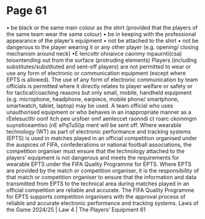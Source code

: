 # Page 61

• be black or the same main colour as the shirt (provided that the players of
the same team wear the same colour)
• be in keeping with the professional appearance of the player’s equipment
• not be attached to the shirt
• not be dangerous to the player wearing it or any other player (e.g. opening/
closing mechanism around neck)
•E lencottr ohnaivce caonmy mpaurnti(csa) teioxntending out from the surface (protruding elements)
Players (including substitutes/substituted and sent-off players) are not
permitted to wear or use any form of electronic or communication equipment
(except where EPTS is allowed). The use of any form of electronic
communication by team officials is permitted where it directly relates to player
welfare or safety or for tactical/coaching reasons but only small, mobile,
handheld equipment (e.g. microphone, headphone, earpiece, mobile phone/
smartphone, smartwatch, tablet, laptop) may be used. A team official who uses
unauthorised equipment or who behaves in an inappropriate manner as a
rEelesuctltr oonf itch pee ursfoer omf aenleccet raonndi ct roarc ckoinmgm suynsticeamtiso (nE ePqTuSi)p ment will be sent off.
Where wearable technology (WT) as part of electronic performance and
tracking systems (EPTS) is used in matches played in an official competition
organised under the auspices of FIFA, confederations or national football
associations, the competition organiser must ensure that the technology
attached to the players’ equipment is not dangerous and meets the
requirements for wearable EPTS under the FIFA Quality Programme for EPTS.
Where EPTS are provided by the match or competition organiser, it is the
responsibility of that match or competition organiser to ensure that the
information and data transmitted from EPTS to the technical area during
matches played in an official competition are reliable and accurate.
The FIFA Quality Programme for EPTS supports competition organisers with
the approval process of reliable and accurate electronic performance and
tracking systems.
Laws of the Game 2024/25 | Law 4 | The Players’ Equipment 61
